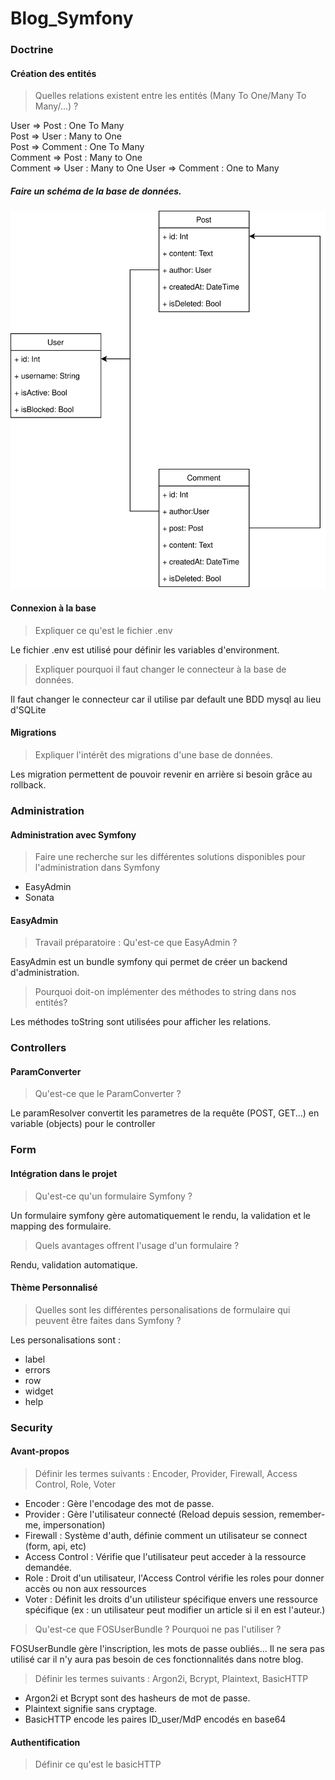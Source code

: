 # Blog_Symfony

### Doctrine

#### Création des entités

>Quelles relations existent entre les entités (Many To One/Many To Many/...) ? 

User => Post : One To Many  
Post => User : Many to One  
Post => Comment : One To Many  
Comment => Post : Many to One  
Comment => User : Many to One
User => Comment : One to Many

##### Faire un schéma de la base de données.

![schema BDD](resources/Blog.svg)

#### Connexion à la base

>Expliquer ce qu'est le fichier .env

Le fichier .env est utilisé pour définir les variables d'environment.

>Expliquer pourquoi il faut changer le connecteur à la base de données.

Il faut changer le connecteur car il utilise par default une BDD mysql au lieu d'SQLite

#### Migrations

>Expliquer l'intérêt des migrations d'une base de données.

Les migration permettent de pouvoir revenir en arrière si besoin grâce au rollback.

### Administration

#### Administration avec Symfony

>Faire une recherche sur les différentes solutions disponibles pour l'administration dans Symfony

* EasyAdmin
* Sonata

#### EasyAdmin

>Travail préparatoire : Qu'est-ce que EasyAdmin ?

EasyAdmin est un bundle symfony qui permet de créer un backend d'administration.

>Pourquoi doit-on implémenter des méthodes to string dans nos entités?

Les méthodes toString sont utilisées pour afficher les relations.

### Controllers

#### ParamConverter

>Qu'est-ce que le ParamConverter ?

Le paramResolver convertit les parametres de la requête (POST, GET...) en variable (objects) pour le controller

### Form

#### Intégration dans le projet

>Qu'est-ce qu'un formulaire Symfony ?

Un formulaire symfony gère automatiquement le rendu, la validation et le mapping des formulaire.

>Quels avantages offrent l'usage d'un formulaire ?

Rendu, validation automatique.

#### Thème Personnalisé

>Quelles sont les différentes personalisations de formulaire qui peuvent être faites dans Symfony ?

Les personalisations sont :
* label
* errors
* row
* widget
* help

### Security

#### Avant-propos

>Définir les termes suivants : Encoder, Provider, Firewall, Access Control, Role, Voter

* Encoder : Gère l'encodage des mot de passe. 
* Provider : Gère l'utilisateur connecté (Reload depuis session, remember-me, impersonation)
* Firewall : Système d'auth, définie comment un utilisateur se connect (form, api, etc)
* Access Control : Vérifie que l'utilisateur peut acceder à la ressource demandée.
* Role : Droit d'un utilisateur, l'Access Control vérifie les roles pour donner accès ou non aux ressources
* Voter : Définit les droits d'un utilisteur spécifique envers une ressource spécifique (ex : un utilisateur peut modifier un article si il en est l'auteur.)

>Qu'est-ce que FOSUserBundle ? Pourquoi ne pas l'utiliser ?

FOSUserBundle gère l'inscription, les mots de passe oubliés...
Il ne sera pas utilisé car il n'y aura pas besoin de ces fonctionnalités dans notre blog.

>Définir les termes suivants : Argon2i, Bcrypt, Plaintext, BasicHTTP

* Argon2i et Bcrypt sont des hasheurs de mot de passe.
* Plaintext signifie sans cryptage.
* BasicHTTP encode les paires ID_user/MdP encodés en base64



#### Authentification

>Définir ce qu'est le basicHTTP

